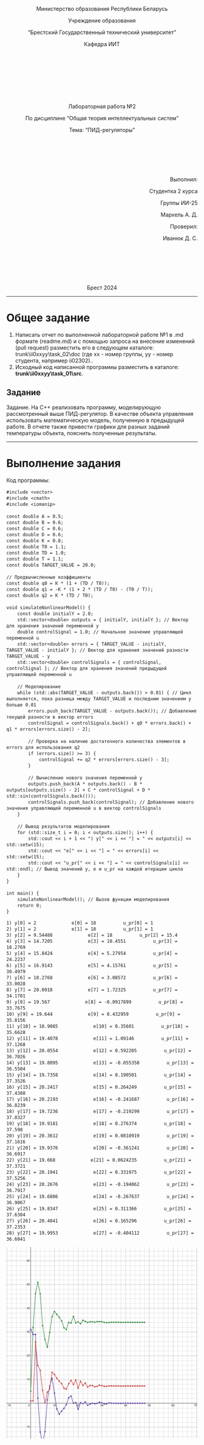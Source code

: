 <p align="center"> Министерство образования Республики Беларусь</p>
<p align="center">Учреждение образования</p>
<p align="center">“Брестский Государственный технический университет”</p>
<p align="center">Кафедра ИИТ</p>
<br><br><br><br><br><br><br>
<p align="center">Лабораторная работа №2</p>
<p align="center">По дисциплине “Общая теория интеллектуальных систем”</p>
<p align="center">Тема: “ПИД-регуляторы”</p>
<br><br><br><br><br>
<p align="right">Выполнил:</p>
<p align="right">Студентка 2 курса</p>
<p align="right">Группы ИИ-25</p>
<p align="right">Мархель А. Д.</p>
<p align="right">Проверил:</p>
<p align="right">Иванюк Д. С.</p>
<br><br><br><br><br>
<p align="center">Брест 2024</p>

<hr>

# Общее задание #
1. Написать отчет по выполненной лабораторной работе №1 в .md формате (readme.md) и с помощью запроса на внесение изменений (pull request) разместить его в следующем каталоге: trunk\ii0xxyy\task_02\doc (где xx - номер группы, yy - номер студента, например ii02302)..
2. Исходный код написанной программы разместить в каталоге: **trunk\ii0xxyy\task_01\src**.
## Задание ##
Задание. На C++ реализовать программу, моделирующую рассмотренный выше ПИД-регулятор. В качестве объекта управления использовать математическую модель, полученную в предыдущей работе. В отчете также привести графики для разных заданий температуры объекта, пояснить полученные результаты.

<hr>

# Выполнение задания #

Код программы:
```#include <iostream>
#include <vector>
#include <cmath>
#include <iomanip>

const double A = 0.5;
const double B = 0.6;
const double C = 0.6;
const double D = 0.6;
const double K = 0.8;
const double T0 = 1.1;
const double TD = 1.0;
const double T = 1.1;
const double TARGET_VALUE = 20.0;

// Предвычисленные коэффициенты
const double q0 = K * (1 + (TD / T0));
const double q1 = -K * (1 + 2 * (TD / T0) - (T0 / T));
const double q2 = K * (TD / T0);

void simulateNonlinearModel() {
    const double initialY = 2.0;
    std::vector<double> outputs = { initialY, initialY }; // Вектор для хранения значений переменной y
    double controlSignal = 1.0; // Начальное значение управляющей переменной u
    std::vector<double> errors = { TARGET_VALUE - initialY, TARGET_VALUE - initialY }; // Вектор для хранения значений разности TARGET_VALUE - y
    std::vector<double> controlSignals = { controlSignal, controlSignal }; // Вектор для хранения значений предыдущей управляющей переменной u

    // Моделирование
    while (std::abs(TARGET_VALUE - outputs.back()) > 0.01) { // Цикл выполняется, пока разница между TARGET_VALUE и последним значением y больше 0.01
        errors.push_back(TARGET_VALUE - outputs.back()); // Добавление текущей разности в вектор errors
        controlSignal = controlSignals.back() + q0 * errors.back() + q1 * errors[errors.size() - 2];

        // Проверка на наличие достаточного количества элементов в errors для использования q2
        if (errors.size() >= 3) {
            controlSignal += q2 * errors[errors.size() - 3];
        }

        // Вычисление нового значения переменной y
        outputs.push_back(A * outputs.back() - B * outputs[outputs.size() - 2] + C * controlSignal + D * std::sin(controlSignals.back()));
        controlSignals.push_back(controlSignal); // Добавление нового значения управляющей переменной u в вектор controlSignals
    }

    // Вывод результатов моделирования
    for (std::size_t i = 0; i < outputs.size(); i++) {
        std::cout << i + 1 << ") y[" << i << "] = " << outputs[i] << std::setw(15);
        std::cout << "e[" << i << "] = " << errors[i] << std::setw(15);
        std::cout << "u_pr[" << i << "] = " << controlSignals[i] << std::endl; // Вывод значений y, e и u_pr на каждой итерации цикла
    }
}

int main() {
    simulateNonlinearModel(); // Вызов функции моделирования
    return 0;
}
```     
```
1) y[0] = 2             e[0] = 18          u_pr[0] = 1
2) y[1] = 2             e[1] = 18          u_pr[1] = 1
3) y[2] = 9.54488             e[2] = 18          u_pr[2] = 15.4
4) y[3] = 14.7205             e[3] = 10.4551          u_pr[3] = 18.2769
5) y[4] = 15.8424             e[4] = 5.27954          u_pr[4] = 24.2237
6) y[5] = 16.9143             e[5] = 4.15761          u_pr[5] = 30.4979
7) y[6] = 18.2768             e[6] = 3.08572          u_pr[6] = 33.0028
8) y[7] = 20.0918             e[7] = 1.72325          u_pr[7] = 34.1701
9) y[8] = 19.567             e[8] = -0.0917899          u_pr[8] = 33.7675
10) y[9] = 19.644             e[9] = 0.432959          u_pr[9] = 35.8156
11) y[10] = 18.9085             e[10] = 0.35601          u_pr[10] = 35.6628
12) y[11] = 19.4078             e[11] = 1.09146          u_pr[11] = 37.1268
13) y[12] = 20.0554             e[12] = 0.592205          u_pr[12] = 36.7026
14) y[13] = 19.8095             e[13] = -0.055358          u_pr[13] = 36.5504
15) y[14] = 19.7358             e[14] = 0.190501          u_pr[14] = 37.3526
16) y[15] = 20.2417             e[15] = 0.264249          u_pr[15] = 37.4388
17) y[16] = 20.2193             e[16] = -0.241687          u_pr[16] = 36.8239
18) y[17] = 19.7236             e[17] = -0.219299          u_pr[17] = 37.0327
19) y[18] = 19.9181             e[18] = 0.276374          u_pr[18] = 37.598
20) y[19] = 20.3612             e[19] = 0.0818919          u_pr[19] = 37.1616
21) y[20] = 19.9376             e[20] = -0.361241          u_pr[20] = 36.6917
22) y[21] = 19.668             e[21] = 0.0624235          u_pr[21] = 37.3721
23) y[22] = 20.1941             e[22] = 0.331975          u_pr[22] = 37.5256
24) y[23] = 20.2676             e[23] = -0.194062          u_pr[23] = 36.7917
25) y[24] = 19.6886             e[24] = -0.267637          u_pr[24] = 36.9067
26) y[25] = 19.8347             e[25] = 0.311366          u_pr[25] = 37.6304
27) y[26] = 20.4041             e[26] = 0.165296          u_pr[26] = 37.2353
28) y[27] = 19.9953             e[27] = -0.404112          u_pr[27] = 36.6041
```
![График](./graphics.png)
